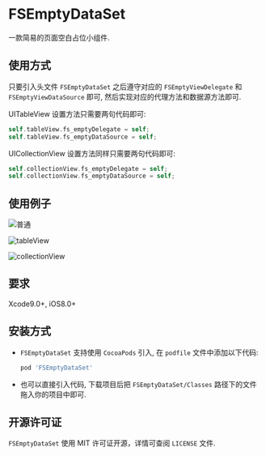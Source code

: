 # FSEmptyDataSet
一款简易的页面空白占位小组件.

## 使用方式

只要引入头文件 `FSEmptyDataSet` 之后遵守对应的 `FSEmptyViewDelegate` 和 ` FSEmptyViewDataSource` 即可, 然后实现对应的代理方法和数据源方法即可.

UITableView 设置方法只需要两句代码即可:

```objective-c
self.tableView.fs_emptyDelegate = self;
self.tableView.fs_emptyDataSource = self;
```

UICollectionView 设置方法同样只需要两句代码即可:

```objective-c
self.collectionView.fs_emptyDelegate = self;
self.collectionView.fs_emptyDataSource = self;
```



## 使用例子

![普通](https://www.trustdream.com/picture/HQEmpty/normal.png)

![tableView](https://www.trustdream.com/picture/HQEmpty/tableView.png) 

![collectionView](https://www.trustdream.com/picture/HQEmpty/collectionView.png)

## 要求

Xcode9.0+, iOS8.0+

## 安装方式

* `FSEmptyDataSet` 支持使用 `CocoaPods` 引入, 在 `podfile` 文件中添加以下代码:

    ```ruby
    pod 'FSEmptyDataSet'
    ```

* 也可以直接引入代码, 下载项目后把 `FSEmptyDataSet/Classes` 路径下的文件拖入你的项目中即可.

## 开源许可证

`FSEmptyDataSet` 使用 MIT 许可证开源，详情可查阅 `LICENSE` 文件.


